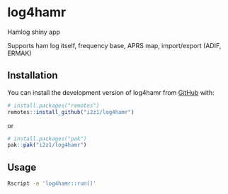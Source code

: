 
<!-- README.md is generated from README.Rmd. Please edit that file -->

# log4hamr

<!-- badges: start -->
<!-- badges: end -->

Hamlog shiny app

Supports ham log itself, frequency base, APRS map, import/export (ADIF,
ERMAK)

## Installation

You can install the development version of log4hamr from
[GitHub](https://github.com/) with:

``` r
# install.packages("remotes")
remotes::install_github("i2z1/log4hamr")
```

or

``` r
# install.packages("pak")
pak::pak("i2z1/log4hamr")
```

## Usage

``` bash
Rscript -e 'log4hamr::run()'
```
